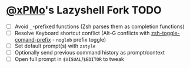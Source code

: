 # [@xPMo](https://github.com/xPMo)'s Lazyshell Fork TODO

- [ ] Avoid `_`-prefixed functions (Zsh parses them as completion functions)
- [ ] Resolve Keyboard shortcut conflict
(Alt-G conflicts with [zsh-toggle-comand-prefix](https://github.com/xPMo/zsh-toggle-command-prefix) - `noglob` prefix toggle)
- [ ] Set default prompt(s) with `zstyle`
- [ ] Optionally send previous command history as prompt/context
- [ ] Open full prompt in `$VISUAL`/`$EDITOR` to tweak
